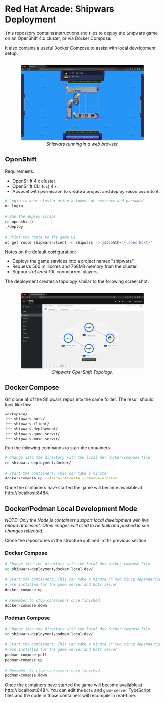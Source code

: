 # Red Hat Arcade: Shipwars Deployment

This repository contains instructions and files to deploy the Shipwars game on
an OpenShift 4.x cluster, or via Docker Compose.

It also contains a useful Docker Compose to assist with local development setup.

<div align="center">
	<br>
    <img style="max-width: 400px;" src="images/shipwars.png"/>
	<br>
  <i>Shipwars running in a web browser.</i>
</div>

## OpenShift

Requirements:

* OpenShift 4.x cluster.
* OpenShift CLI (`oc`) 4.x.
* Account with permission to create a project and deploy resources into it.

```bash
# Login to your cluster using a token, or username and password
oc login

# Run the deploy script
cd openshift/
./deploy

# Print the route to the game UI
oc get route shipwars-client -n shipwars -o jsonpath='{.spec.host}'
```

Notes on the default configuration:

* Deploys the game services into a project named "shipwars".
* Requests 500 millicores and 768MB memory from the cluster.
* Supports *at least* 100 conncurrent players.

The deployment creates a topology similar to the following screenshot:


<div align="center">
	<br>
    <img style="max-width: 400px;" src="images/topology.png"/>
	<br>
  <i>Shipwars OpenShift Topology.</i>
</div>

## Docker Compose

Git clone all of the Shipwars repos into the same folder. The result should
look like this:

```
workspace/
├── shipwars-bots/
├── shipwars-client/
├── shipwars-deployment/
├── shipwars-game-server/
└── shipwars-move-server/
```

Run the following commands to start the containers:

```bash
# Change into the directory with the local dev docker-compose file
cd shipwars-deployment/docker/

# Start the containers. This can take a minute
docker-compose up --force-recreate --remove-orphans
```

Once the containers have started the game will become available at
http://localhost:8484.

## Docker/Podman Local Development Mode

_NOTE: Only the Node.js containers support local development with live reload at present. Other images will need to be built and pushed to see changes reflected._

Clone the repositories in the structure outlined in the previous section.

### Docker Compose

```bash
# Change into the directory with the local dev docker-compose file
cd shipwars-deployment/docker-local-dev/

# Start the containers. This can take a minute or two since dependencies
# are installed for the game server and bots server
docker-compose up

# Remember to stop containers once finished
docker-compose down
```

### Podman Compose

```bash
# Change into the directory with the local dev docker-compose file
cd shipwars-deployment/podman-local-dev/

# Start the containers. This can take a minute or two since dependencies
# are installed for the game server and bots server
podman-compose pull
podman-compose up

# Remember to stop containers once finished
podman-compose down
```

Once the containers have started the game will become available at
http://localhost:8484. You can edit the `bots` and `game-server` TypeScript
files and the code in those containers will recompile in real-time.
